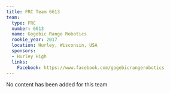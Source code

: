 ```yaml
---
title: FRC Team 6613
team:
  type: FRC
  number: 6613
  name: Gogebic Range Robotics
  rookie_year: 2017
  location: Hurley, Wisconsin, USA
  sponsors:
  - Hurley High
  links:
    Facebook: https://www.facebook.com/gogebicrangerobotics
---
```


No content has been added for this team